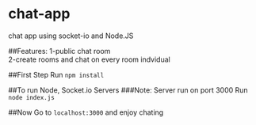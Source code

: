 # chat-app
chat app using socket-io and Node.JS

##Features:
  1-public chat room <br />
  2-create rooms and chat on every room indvidual

##First Step
  Run `npm install`

##To run Node, Socket.io Servers
###Note: Server run on port 3000
  Run `node index.js`

##Now
  Go to `localhost:3000` and enjoy chating
